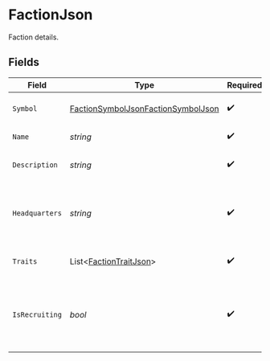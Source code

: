 # FactionJson

Faction details.


## Fields

| Field                                                                                               | Type                                                                                                | Required                                                                                            | Description                                                                                         |
| --------------------------------------------------------------------------------------------------- | --------------------------------------------------------------------------------------------------- | --------------------------------------------------------------------------------------------------- | --------------------------------------------------------------------------------------------------- |
| `Symbol`                                                                                            | [FactionSymbolJsonFactionSymbolJson](../../Models/Components/FactionSymbolJsonFactionSymbolJson.md) | :heavy_check_mark:                                                                                  | The symbol of the faction.                                                                          |
| `Name`                                                                                              | *string*                                                                                            | :heavy_check_mark:                                                                                  | Name of the faction.                                                                                |
| `Description`                                                                                       | *string*                                                                                            | :heavy_check_mark:                                                                                  | Description of the faction.                                                                         |
| `Headquarters`                                                                                      | *string*                                                                                            | :heavy_check_mark:                                                                                  | The waypoint in which the faction's HQ is located in.                                               |
| `Traits`                                                                                            | List<[FactionTraitJson](../../Models/Components/FactionTraitJson.md)>                               | :heavy_check_mark:                                                                                  | List of traits that define this faction.                                                            |
| `IsRecruiting`                                                                                      | *bool*                                                                                              | :heavy_check_mark:                                                                                  | Whether or not the faction is currently recruiting new agents.                                      |
